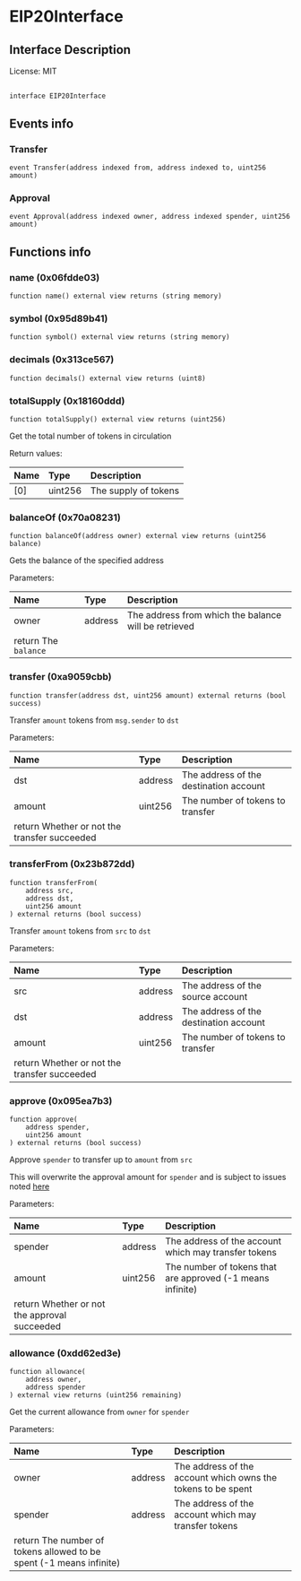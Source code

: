 # EIP20Interface

## Interface Description


License: MIT

## 

```solidity
interface EIP20Interface
```


## Events info

### Transfer

```solidity
event Transfer(address indexed from, address indexed to, uint256 amount)
```


### Approval

```solidity
event Approval(address indexed owner, address indexed spender, uint256 amount)
```


## Functions info

### name (0x06fdde03)

```solidity
function name() external view returns (string memory)
```


### symbol (0x95d89b41)

```solidity
function symbol() external view returns (string memory)
```


### decimals (0x313ce567)

```solidity
function decimals() external view returns (uint8)
```


### totalSupply (0x18160ddd)

```solidity
function totalSupply() external view returns (uint256)
```

Get the total number of tokens in circulation


Return values:

| Name | Type    | Description          |
| :--- | :------ | :------------------- |
| [0]  | uint256 | The supply of tokens |

### balanceOf (0x70a08231)

```solidity
function balanceOf(address owner) external view returns (uint256 balance)
```

Gets the balance of the specified address


Parameters:

| Name  | Type    | Description                                                                |
| :---- | :------ | :------------------------------------------------------------------------- |
| owner | address | The address from which the balance will be retrieved
 return The `balance` |

### transfer (0xa9059cbb)

```solidity
function transfer(address dst, uint256 amount) external returns (bool success)
```

Transfer `amount` tokens from `msg.sender` to `dst`


Parameters:

| Name   | Type    | Description                                                                    |
| :----- | :------ | :----------------------------------------------------------------------------- |
| dst    | address | The address of the destination account                                         |
| amount | uint256 | The number of tokens to transfer
 return Whether or not the transfer succeeded |

### transferFrom (0x23b872dd)

```solidity
function transferFrom(
    address src,
    address dst,
    uint256 amount
) external returns (bool success)
```

Transfer `amount` tokens from `src` to `dst`


Parameters:

| Name   | Type    | Description                                                                    |
| :----- | :------ | :----------------------------------------------------------------------------- |
| src    | address | The address of the source account                                              |
| dst    | address | The address of the destination account                                         |
| amount | uint256 | The number of tokens to transfer
 return Whether or not the transfer succeeded |

### approve (0x095ea7b3)

```solidity
function approve(
    address spender,
    uint256 amount
) external returns (bool success)
```

Approve `spender` to transfer up to `amount` from `src`

This will overwrite the approval amount for `spender`
and is subject to issues noted [here](https://eips.ethereum.org/EIPS/eip-20#approve)


Parameters:

| Name    | Type    | Description                                                                                              |
| :------ | :------ | :------------------------------------------------------------------------------------------------------- |
| spender | address | The address of the account which may transfer tokens                                                     |
| amount  | uint256 | The number of tokens that are approved (-1 means infinite)
 return Whether or not the approval succeeded |

### allowance (0xdd62ed3e)

```solidity
function allowance(
    address owner,
    address spender
) external view returns (uint256 remaining)
```

Get the current allowance from `owner` for `spender`


Parameters:

| Name    | Type    | Description                                                                                                               |
| :------ | :------ | :------------------------------------------------------------------------------------------------------------------------ |
| owner   | address | The address of the account which owns the tokens to be spent                                                              |
| spender | address | The address of the account which may transfer tokens
 return The number of tokens allowed to be spent (-1 means infinite) |
